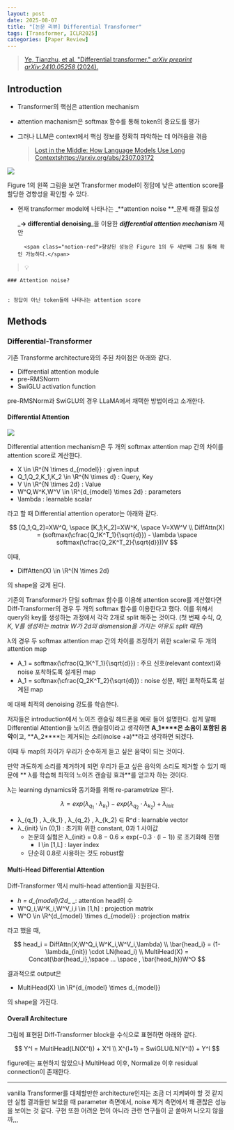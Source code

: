 ```yaml
---
layout: post
date: 2025-08-07
title: "[논문 리뷰] Differential Transformer"
tags: [Transformer, ICLR2025]
categories: [Paper Review]
---
```


> [Ye, Tianzhu, et al. "Differential transformer." ](https://arxiv.org/abs/2410.05258)[_arXiv preprint arXiv:2410.05258_](https://arxiv.org/abs/2410.05258)[ (2024).](https://arxiv.org/abs/2410.05258)



## Introduction

- Transformer의 핵심은 attention mechanism
- attention machanism은 softmax 함수를 통해 token의 중요도를 평가
- 그러나 LLM은 context에서 핵심 정보를 정확히 파악하는 데 어려움을 겪음

	> [Lost in the Middle: How Language Models Use Long Contextshttps://arxiv.org/abs/2307.03172](https://arxiv.org/abs/2307.03172)


![](https://prod-files-secure.s3.us-west-2.amazonaws.com/542b861c-36a8-4051-84e5-8804b6728dba/9083ea56-691a-4752-ae26-47f403431ac8/image.png?X-Amz-Algorithm=AWS4-HMAC-SHA256&X-Amz-Content-Sha256=UNSIGNED-PAYLOAD&X-Amz-Credential=ASIAZI2LB466XMWPDMQY%2F20250912%2Fus-west-2%2Fs3%2Faws4_request&X-Amz-Date=20250912T060113Z&X-Amz-Expires=3600&X-Amz-Security-Token=IQoJb3JpZ2luX2VjEK7%2F%2F%2F%2F%2F%2F%2F%2F%2F%2FwEaCXVzLXdlc3QtMiJGMEQCIE64E%2FZqzYjej7RZoJlhD6wzFeqCmUgD%2FWIJWlKQ9mHWAiA7iu5ACserNfWF5RkBRFxpLG%2B5DP9wcnbbTO0ZFgVcCir%2FAwgnEAAaDDYzNzQyMzE4MzgwNSIMw8WJELGDbuHAyS%2FMKtwD6tlW47F7LeelnKcvimopwV8wy2%2F52Gee8WShUtrGLP37R60N60sxPoSzxi0iP9ma2xMHyQ0bveOSie%2Fe73QQvc2gfhN5Vm%2BiCxTyOaZbvAUs7fB9oR%2BiOdHJNDPtHDjYKCUWbF4kADCAnZqIWla%2BBzgG%2B2LJDBZk4tWmAnWZuMBnFGNHrLjynAT3rKdg7vFmhXb7jRXrT%2BTqEmCIRRLVWl22%2FMsZhgiAF9%2BcTVqMDUgxd8pp%2BV%2BkTbSM31qc5eF4anWebW2ayCGi4%2B6W%2FDpakKoHBkjt73P6x8Id%2BPlrSg75dqz%2FOQsql6bLbTHSw16ocx4%2Fj53sCkov3qUptIGsawXB4gKj2u8OFO%2FGLV9sOu%2BjYKSaUcaVjm9xBtVyq2H5FWsw2LXA6wvFwtYmn5AdMmgbLl7ZO%2B2ilotA4TXspgFFdtsXeis8Qo9%2FbZWaj61KkO%2FTZuTXObgRUMNTisZb3T%2BlkzdwoiNstid5Z1zXW0qkxroRwn2cNfwPTRqipBAKnlklAvL3JOVNQ1b%2FuLIMne4Edem5uZiuwDHEXvbSNB20WAHNF58wYhRUKvFVY9j9M8NuYeB18%2BPXAY72P00D5avtw6UqxzMKbY6DeyIRoCV8sGvE9W93wOOyXzcwh%2BqOxgY6pgHbm3SgrJ78jUqX9IM3mhmpUwaqUiZA0YGFWCdNTi91fuo585cp5pqurjim2OeA%2FBmySze7WlkU9EjPEX9fJi2IMOe5uLQLN0yzIk1NQLbYTyMzNGjURP9MVTFAs%2BD3nGuXZFL3WSgyHR%2FvN9TxpUuQcqILgVfDnzZP%2FbDcgF3%2FB69qFzb3DoEOCjZkevUG8UmuAlzw3Kz3vJ8gwLVghbqCF%2BZruj%2BJ&X-Amz-Signature=d981c674818edc7ac463410facd4d7e11dc9d606fd04817ec37ae92eedf90122&X-Amz-SignedHeaders=host&x-amz-checksum-mode=ENABLED&x-id=GetObject)


Figure 1의 왼쪽 그림을 보면 Transformer model이 정답에 낮은 attention score를 할당한 경향성을 확인할 수 있다.

- 현재 transformer model에 나타나는 _**attention noise **_문제 해결 필요성

	_**→ differential denoising**_을 이용한 _**differential attention mechanism**_ 제안


		<span class="notion-red">향상된 성능은 Figure 1의 두 세번째 그림 통해 확인 가능하다.</span>


> 💡 


	### Attention noise?


	: 정답이 아닌 token들에 나타나는 attention score



## Methods



### Differential-Transformer


기존 Transforme architecture와의 주된 차이점은 아래와 같다.

- Differential attention module
- pre-RMSNorm
- SwiGLU activation function

pre-RMSNorm과 SwiGLU의 경우 LLaMA에서 채택한 방법이라고 소개한다.



#### Differential Attention


![](https://prod-files-secure.s3.us-west-2.amazonaws.com/542b861c-36a8-4051-84e5-8804b6728dba/116d70b2-1963-4810-9167-f4c7d8a06e8f/image.png?X-Amz-Algorithm=AWS4-HMAC-SHA256&X-Amz-Content-Sha256=UNSIGNED-PAYLOAD&X-Amz-Credential=ASIAZI2LB466XMWPDMQY%2F20250912%2Fus-west-2%2Fs3%2Faws4_request&X-Amz-Date=20250912T060113Z&X-Amz-Expires=3600&X-Amz-Security-Token=IQoJb3JpZ2luX2VjEK7%2F%2F%2F%2F%2F%2F%2F%2F%2F%2FwEaCXVzLXdlc3QtMiJGMEQCIE64E%2FZqzYjej7RZoJlhD6wzFeqCmUgD%2FWIJWlKQ9mHWAiA7iu5ACserNfWF5RkBRFxpLG%2B5DP9wcnbbTO0ZFgVcCir%2FAwgnEAAaDDYzNzQyMzE4MzgwNSIMw8WJELGDbuHAyS%2FMKtwD6tlW47F7LeelnKcvimopwV8wy2%2F52Gee8WShUtrGLP37R60N60sxPoSzxi0iP9ma2xMHyQ0bveOSie%2Fe73QQvc2gfhN5Vm%2BiCxTyOaZbvAUs7fB9oR%2BiOdHJNDPtHDjYKCUWbF4kADCAnZqIWla%2BBzgG%2B2LJDBZk4tWmAnWZuMBnFGNHrLjynAT3rKdg7vFmhXb7jRXrT%2BTqEmCIRRLVWl22%2FMsZhgiAF9%2BcTVqMDUgxd8pp%2BV%2BkTbSM31qc5eF4anWebW2ayCGi4%2B6W%2FDpakKoHBkjt73P6x8Id%2BPlrSg75dqz%2FOQsql6bLbTHSw16ocx4%2Fj53sCkov3qUptIGsawXB4gKj2u8OFO%2FGLV9sOu%2BjYKSaUcaVjm9xBtVyq2H5FWsw2LXA6wvFwtYmn5AdMmgbLl7ZO%2B2ilotA4TXspgFFdtsXeis8Qo9%2FbZWaj61KkO%2FTZuTXObgRUMNTisZb3T%2BlkzdwoiNstid5Z1zXW0qkxroRwn2cNfwPTRqipBAKnlklAvL3JOVNQ1b%2FuLIMne4Edem5uZiuwDHEXvbSNB20WAHNF58wYhRUKvFVY9j9M8NuYeB18%2BPXAY72P00D5avtw6UqxzMKbY6DeyIRoCV8sGvE9W93wOOyXzcwh%2BqOxgY6pgHbm3SgrJ78jUqX9IM3mhmpUwaqUiZA0YGFWCdNTi91fuo585cp5pqurjim2OeA%2FBmySze7WlkU9EjPEX9fJi2IMOe5uLQLN0yzIk1NQLbYTyMzNGjURP9MVTFAs%2BD3nGuXZFL3WSgyHR%2FvN9TxpUuQcqILgVfDnzZP%2FbDcgF3%2FB69qFzb3DoEOCjZkevUG8UmuAlzw3Kz3vJ8gwLVghbqCF%2BZruj%2BJ&X-Amz-Signature=3ed841de6b8f2749a89cd39b33045d2bd244c1661d3d2bbbead78044ce8b09e1&X-Amz-SignedHeaders=host&x-amz-checksum-mode=ENABLED&x-id=GetObject)


Differential attention mechanism은 두 개의 softmax attention map 간의 차이를 attention score로 계산한다.

- X \in \R^{N \times d\_{model}} : given input
- Q\_1,Q\_2,K\_1,K\_2 \in \R^{N \times d} : Query, Key
- V \in \R^{N \times 2d} : Value
- W^Q,W^K,W^V \in \R^{d\_{model} \times 2d} : parameters
- \lambda : learnable scalar

라고 할 때 Differential attention operator는 아래와 같다.


$$
[Q_1;Q_2]=XW^Q, \space [K_1;K_2]=XW^K, \space V=XW^V \\
DiffAttn(X) = (softmax(\cfrac{Q_1K^T_1}{\sqrt{d}}) - \lambda \space softmax(\cfrac{Q_2K^T_2}{\sqrt{d}}))V
$$


이때,

- DiffAtten(X) \in \R^{N \times 2d}

의 shape을 갖게 된다.


기존의 Transformer가 단일 softmax 함수를 이용해 attention score를 계산했다면 Diff-Transformer의 경우 두 개의 softmax 함수를 이용한다고 했다. 이를 위해서 query와 key를 생성하는 과정에서 각각 2개로 split 해주는 것이다. <span class="notion-red">(첫 번째 수식, </span><span class="notion-red">_Q, K, V를 생성하는 matrix W가 2d의 dismension을 가지는 이유도 split 때문_</span><span class="notion-red">)</span>


 λ의 경우 두 softmax attention map 간의 차이를 조정하기 위한 scaler로 두 개의 attention map

- A\_1 = softmax(\cfrac{Q\_1K^T\_1}{\sqrt{d}}) : 주요 신호(relevant context)와 noise 포착하도록 설계된 map
- A\_1 = softmax(\cfrac{Q\_2K^T\_2}{\sqrt{d}}) : noise 성분, 패턴 포착하도록 설계된 map 

에 대해 최적의 denoising 강도를 학습한다.


저자들은 introduction에서 노이즈 캔슬링 헤드폰을 예로 들어 설명한다. 쉽게 말해 Differential Attention을 노이즈 캔슬링이라고 생각하면 **A\_1****은 소음이 포함된 음악**이고, **A\_2****는 제거되는 소리(noise +a)**라고 생각하면 되겠다. 


이때 두 map의 차이가 우리가 순수하게 듣고 싶은 음악이 되는 것이다. 


만약 과도하게 소리를 제거하게 되면 우리가 듣고 싶은 음악의 소리도 제거할 수 있기 때문에 ** λ를 학습해 최적의 노이즈 캔슬링 효과**를 얻고자 하는 것이다.


λ는 learning dynamics와 동기화를 위해 re-parametrize 된다.


$$
\lambda = exp(\lambda_{q_1} \cdot \lambda_{k_1}) - exp(\lambda_{q_2} \cdot \lambda_{k_2}) + \lambda_{init}
$$

- λ\_{q\_1} , λ\_{k\_1} , λ\_{q\_2} , λ\_{k\_2} ∈ R^d : learnable vector
- λ\_{init} \in (0,1) : 초기화 위한 constant, 0과 1 사이값
	- 논문의 실험은 λ\_{init} = 0.8 − 0.6 × exp(−0.3 · (l − 1)) 로 초기화해 진행
		- l \in [1,L] : layer index
	- 단순히 0.8로 사용하는 것도 robust함


#### **Multi-Head Differential Attention**


Diff-Transformer 역시 multi-head attention을 지원한다.

- _h = d\_{model}/2d__ _: attention head의 수
- W^Q\_i,W^K\_i,W^V\_i,i \in [1,h] : projection matrix
- W^O \in \R^{d\_{model} \times d\_{model}} : projection matrix

라고 했을 때,


$$
head_i = DiffAttn(X;W^Q_i,W^K_i,W^V_i,\lambda) \\
\bar{head_i} = (1-\lambda_{init}) \cdot LN(head_i) \\
MultiHead(X) = Concat(\bar{head_i},\space ... \space , \bar{head_h})W^O
$$


결과적으로 output은

- MultiHead(X) \in \R^{d\_{model} \times d\_{model}}

의 shape을 가진다.



#### Overall Architecture


그림에 표현된 Diff-Transformer block을 수식으로 표현하면 아래와 같다.


$$
Y^l = MultiHead(LN(X^l)) + X^l \\
X^{l+1} = SwiGLU(LN(Y^l)) + Y^l
$$


figure에는 표현하지 않았으나 MultiHead 이후, Normalize 이후 residual connection이 존재한다.


---


vanilla Transformer를 대체할만한 architecture인지는 조금 더 지켜봐야 할 것 같지만 실험 결과들만 보았을 때 parameter 측면에서, noise 제거 측면에서 꽤 괜찮은 성능을 보이는 것 같다. 구현 또한 어려운 편이 아니라 관련 연구들이 곧 쏟아져 나오지 않을까,,,

